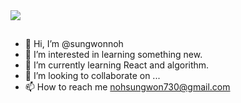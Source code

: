 <img src="https://capsule-render.vercel.app/api?type=venom&color=auto&height=150&section=header&text=노성원의 깃허브&fontSize=50&animation=twinkling" />


## 
- 👋 Hi, I’m @sungwonnoh
- 👀 I’m interested in learning something new.
- 🌱 I’m currently learning React and algorithm.
- 💞️ I’m looking to collaborate on ...
- 📫 How to reach me nohsungwon730@gmail.com

<!---
sungwonnoh/sungwonnoh is a ✨ special ✨ repository because its `README.md` (this file) appears on your GitHub profile.
You can click the Preview link to take a look at your changes.
--->
